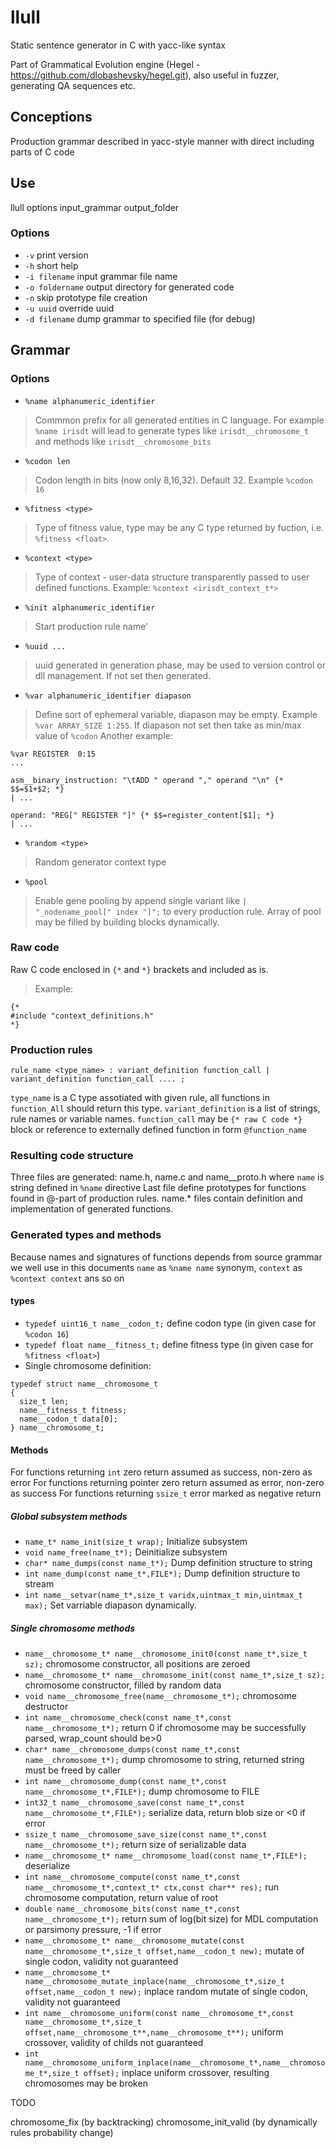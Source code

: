 # llull
Static sentence generator in C with yacc-like syntax

Part of Grammatical Evolution engine (Hegel - https://github.com/dlobashevsky/hegel.git), also useful in fuzzer, generating QA sequences etc.

## Conceptions
Production grammar described in yacc-style manner with direct including parts of C code

## Use
llull options input_grammar output_folder

### Options

* `-v` print version
* `-h` short help
* `-i filename` input grammar file name
* `-o foldername` output directory for generated code
* `-n` skip prototype file creation
* `-u uuid` override uuid
* `-d filename` dump grammar to specified file (for debug)

## Grammar

### Options

* `%name alphanumeric_identifier`
>Commmon prefix for all generated entities in C language.
>For example `%name irisdt` will lead to generate types like  `irisdt__chromosome_t` and methods like `irisdt__chromosome_bits`

* `%codon len`
>Codon length in bits (now only 8,16,32). Default 32. Example `%codon 16`

* `%fitness <type>`
> Type of fitness value, type may be any C type returned by fuction, i.e. `%fitness <float>`.

* `%context <type>`
> Type of context - user-data structure transparently passed to user defined functions. Example: `%context <irisdt_context_t*>`

* `%init alphanumeric_identifier`
> Start production rule name'

* `%uuid ...`
> uuid generated in generation phase, may be used to version control or dll management. If not set then generated.

* `%var alphanumeric_identifier diapason`
> Define sort of ephemeral variable, diapason may be empty. Example `%var ARRAY_SIZE 1:255`. If diapason not set then take as min/max value of `%codon`
> Another example:
```
%var REGISTER  0:15
...

asm__binary_instruction: "\tADD " operand "," operand "\n" {* $$=$1+$2; *}
| ...

operand: "REG[" REGISTER "]" {* $$=register_content[$1]; *}
| ...

```

* `%random <type>`
> Random generator context type

* `%pool`
> Enable gene pooling by append single variant like `| "_nodename_pool[" index "]";` to every production rule. Array of pool may be filled by building blocks dynamically.

### Raw code

Raw C code enclosed in `{*` and `*}` brackets and included as is.
>Example:
```
{*
#include "context_definitions.h"
*}
```

### Production rules

`rule_name <type_name> : variant_definition function_call | variant_definition function_call .... ;`

`type_name` is a C type assotiated with given rule, all functions in `function_All` should return this type.
`variant_definition` is a list of strings, rule names or variable names.
`function_call` may be `{* raw C code *}` block or reference to externally defined function in form `@function_name`

### Resulting code structure

Three files are generated: name.h, name.c and name__proto.h where `name` is string defined in `%name` directive
Last file define prototypes for functions found in @-part of production rules.
name.* files contain definition and implementation of generated functions.

### Generated types and methods

Because names and signatures of functions depends from source grammar we well use in this documents `name` as `%name name` synonym, `context` as `%context context` ans so on

#### types

* `typedef uint16_t name__codon_t;` define codon type (in given case for `%codon 16`)
* `typedef float name__fitness_t;` define fitness type (in given case for `%fitness <float>`)
* Single chromosome definition:
```
typedef struct name__chromosome_t
{
  size_t len;
  name__fitness_t fitness;
  name__codon_t data[0];
} name__chromosome_t;
```

#### Methods

For functions returning `int` zero return assumed as success, non-zero as error
For functions returning pointer zero return assumed as error, non-zero as success
For functions returning `ssize_t` error marked as negative return

##### Global subsystem methods

* `name_t* name_init(size_t wrap);`  Initialize subsystem
* `void name_free(name_t*);` Deinitialize subsystem
* `char* name_dumps(const name_t*);` Dump definition structure to string
* `int name_dump(const name_t*,FILE*);` Dump definition structure to stream
* `int name__setvar(name_t*,size_t varidx,uintmax_t min,uintmax_t max);` Set varriable diapason dynamically.

##### Single chromosome methods

* `name__chromosome_t* name__chromosome_init0(const name_t*,size_t sz);` chromosome constructor, all positions are zeroed
* `name__chromosome_t* name__chromosome_init(const name_t*,size_t sz);` chromosome constructor, filled by random data
* `void name__chromosome_free(name__chromosome_t*);` chromosome destructor
* `int name__chromosome_check(const name_t*,const name__chromosome_t*);` return 0 if chromosome may be successfully parsed, wrap_count should be>0
* `char* name__chromosome_dumps(const name_t*,const name__chromosome_t*);` dump chromosome to string, returned string must be freed by caller
* `int name__chromosome_dump(const name_t*,const name__chromosome_t*,FILE*);` dump chromosome to FILE
* `int32_t name__chromosome_save(const name_t*,const name__chromosome_t*,FILE*);` serialize data, return blob size or <0 if error
* `ssize_t name__chromosome_save_size(const name_t*,const name__chromosome_t*);` return size of serializable data
* `name__chromosome_t* name__chromosome_load(const name_t*,FILE*);` deserialize
* `int name__chromosome_compute(const name_t*,const name__chromosome_t*,context_t* ctx,const char** res);` run chromosome computation, return value of root
* `double name__chromosome_bits(const name_t*,const name__chromosome_t*);` return sum of log(bit size) for MDL computation or parsimony pressure, -1 if error
* `name__chromosome_t* name__chromosome_mutate(const name__chromosome_t*,size_t offset,name__codon_t new);` mutate of single codon, validity not guaranteed
* `name__chromosome_t* name__chromosome_mutate_inplace(name__chromosome_t*,size_t offset,name__codon_t new);` inplace random mutate of single codon, validity not guaranteed
* `int name__chromosome_uniform(const name__chromosome_t*,const name__chromosome_t*,size_t offset,name__chromosome_t**,name__chromosome_t**);` uniform crossover, validity of childs not guaranteed
* `int name__chromosome_uniform_inplace(name__chromosome_t*,name__chromosome_t*,size_t offset);` inplace uniform crossover, resulting chromosomes may be broken

TODO

chromosome_fix (by backtracking)
chromosome_init_valid (by dynamically rules probability change)


